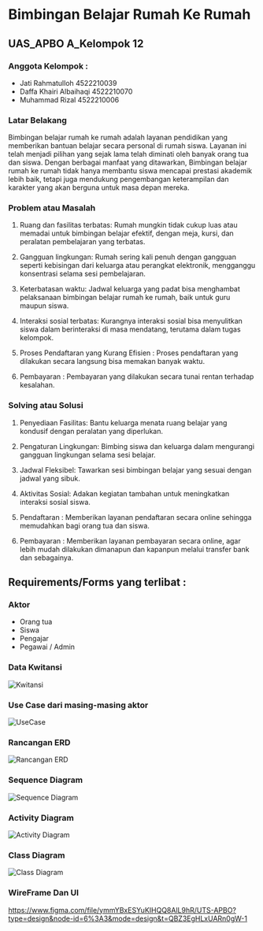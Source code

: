 # Bimbingan Belajar Rumah Ke Rumah
## UAS_APBO A_Kelompok 12
### Anggota Kelompok :
* Jati Rahmatulloh 4522210039
* Daffa Khairi Albaihaqi 4522210070
* Muhammad Rizal 4522210006


### Latar Belakang
Bimbingan belajar rumah ke rumah adalah layanan pendidikan yang memberikan bantuan belajar secara personal di rumah siswa. Layanan ini telah menjadi pilihan yang sejak lama telah diminati oleh banyak orang tua dan siswa. Dengan berbagai manfaat yang ditawarkan, Bimbingan belajar rumah ke rumah tidak hanya membantu siswa mencapai prestasi akademik lebih baik, tetapi juga mendukung pengembangan keterampilan dan karakter yang akan berguna untuk masa depan mereka.


### Problem atau Masalah 
1. Ruang dan fasilitas terbatas: Rumah mungkin tidak cukup luas atau memadai untuk bimbingan belajar efektif, dengan meja, kursi, dan peralatan pembelajaran yang terbatas.

2. Gangguan lingkungan: Rumah sering kali penuh dengan gangguan seperti kebisingan dari keluarga atau perangkat elektronik, mengganggu konsentrasi selama sesi pembelajaran.

3. Keterbatasan waktu: Jadwal keluarga yang padat bisa menghambat pelaksanaan bimbingan belajar rumah ke rumah, baik untuk guru maupun siswa.

4. Interaksi sosial terbatas: Kurangnya interaksi sosial bisa menyulitkan siswa dalam berinteraksi di masa mendatang, terutama dalam tugas kelompok.

5. Proses Pendaftaran yang Kurang Efisien : Proses pendaftaran yang dilakukan secara langsung bisa memakan banyak waktu.

6. Pembayaran : Pembayaran yang dilakukan secara tunai rentan terhadap kesalahan.


### Solving atau Solusi 
1. Penyediaan Fasilitas: Bantu keluarga menata ruang belajar yang kondusif dengan peralatan yang diperlukan.

2. Pengaturan Lingkungan: Bimbing siswa dan keluarga dalam mengurangi gangguan lingkungan selama sesi belajar.

3. Jadwal Fleksibel: Tawarkan sesi bimbingan belajar yang sesuai dengan jadwal yang sibuk.

4. Aktivitas Sosial: Adakan kegiatan tambahan untuk meningkatkan interaksi sosial siswa.

5. Pendaftaran  : Memberikan layanan pendaftaran secara online sehingga memudahkan bagi orang tua dan siswa.

6. Pembayaran : Memberikan layanan pembayaran secara online, agar lebih mudah dilakukan dimanapun dan kapanpun melalui transfer bank dan sebagainya.

## Requirements/Forms yang terlibat :


### Aktor
- Orang tua
- Siswa
- Pengajar
- Pegawai / Admin



### Data Kwitansi

![Kwitansi](https://github.com/Jampaaang/Bimbingan-Belajar-Rumah-Ke-Rumah/assets/167963529/198e0d1a-3b14-48a0-a660-5b9b8fe64aea)


### Use Case dari masing-masing aktor

![UseCase](https://github.com/Jampaaang/Bimbingan-Belajar-Rumah-Ke-Rumah/blob/2dca440955ed21b43ee8a865eac82b9412c50893/Picture/UseCase%20UAS.jpeg)


### Rancangan ERD

![Rancangan ERD](https://github.com/Jampaaang/Bimbingan-Belajar-Rumah-Ke-Rumah/assets/167963529/d2070ef4-867b-4efe-8d6a-2836c1b130b1)

### Sequence Diagram

![Sequence Diagram](https://github.com/Jampaaang/Bimbingan-Belajar-Rumah-Ke-Rumah/blob/c5450b6ed1f1fab114ab4f9545e4c633a54d8249/Picture/Sequence%20Diagram%20UAS.jpeg)

### Activity Diagram

![Activity Diagram](https://github.com/Jampaaang/Bimbingan-Belajar-Rumah-Ke-Rumah/blob/f5a1bc81a575bc9c6bca3f69fd7e4ce7e9cc4a66/Picture/Activity%20Diagram%20UAS.jpeg)

### Class Diagram

![Class Diagram](https://github.com/Jampaaang/Bimbingan-Belajar-Rumah-Ke-Rumah/assets/167963529/969c461e-910a-44d3-8f29-71eca60c3bdf)

### WireFrame Dan UI
https://www.figma.com/file/ymmYBxESYuKIHQQ8AlL9hR/UTS-APBO?type=design&node-id=6%3A3&mode=design&t=QBZ3EgHLxUARn0gW-1



